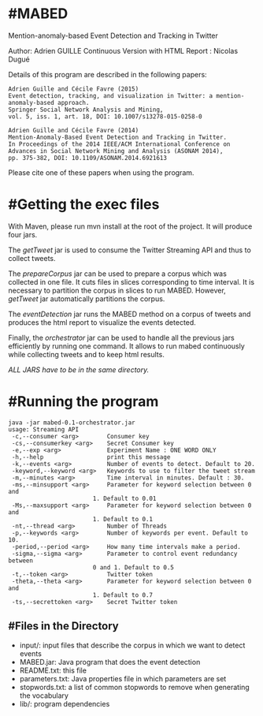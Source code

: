 #MABED
=====

Mention-anomaly-based Event Detection and Tracking in Twitter

Author: Adrien GUILLE
Continuous Version with HTML Report : Nicolas Dugué

Details of this program are described in the following papers:

	Adrien Guille and Cécile Favre (2015) 
	Event detection, tracking, and visualization in Twitter: a mention-anomaly-based approach.
	Springer Social Network Analysis and Mining,
	vol. 5, iss. 1, art. 18, DOI: 10.1007/s13278-015-0258-0

	Adrien Guille and Cécile Favre (2014) 
	Mention-Anomaly-Based Event Detection and Tracking in Twitter.
	In Proceedings of the 2014 IEEE/ACM International Conference on
	Advances in Social Network Mining and Analysis (ASONAM 2014),
	pp. 375-382, DOI: 10.1109/ASONAM.2014.6921613

Please cite one of these papers when using the program.

#Getting the exec files
=====

With Maven, please run 
	mvn install
at the root of the project.
It will produce four jars.

The *getTweet* jar is used to consume the Twitter Streaming API and thus to collect tweets.

The *prepareCorpus* jar can be used to prepare a corpus which was collected in one file. It cuts files in slices corresponding to time interval. It is necessary to partition the corpus in slices to run MABED. However, *getTweet* jar automatically partitions the corpus.

The *eventDetection* jar runs the MABED method on a corpus of tweets and produces the html report to visualize the events detected.

Finally, the *orchestrator* jar can be used to handle all the previous jars efficiently by running one command. It allows to run mabed continuously while collecting tweets and to keep html results.

*ALL JARS have to be in the same directory.*

#Running the program
=====

	java -jar mabed-0.1-orchestrator.jar 
	usage: Streaming API
	 -c,--consumer <arg>        Consumer key
	 -cs,--consumerkey <arg>    Secret Consumer key
	 -e,--exp <arg>             Experiment Name : ONE WORD ONLY
	 -h,--help                  print this message
	 -k,--events <arg>          Number of events to detect. Default to 20.
	 -keyword,--keyword <arg>   Keywords to use to filter the tweet stream
	 -m,--minutes <arg>         Time interval in minutes. Default : 30.
	 -ms,--minsupport <arg>     Parameter for keyword selection between 0 and
		                    1. Default to 0.01
	 -Ms,--maxsupport <arg>     Parameter for keyword selection between 0 and
		                    1. Default to 0.1
	 -nt,--thread <arg>         Number of Threads
	 -p,--keywords <arg>        Number of keywords per event. Default to 10.
	 -period,--period <arg>     How many time intervals make a period.
	 -sigma,--sigma <arg>       Parameter to control event redundancy between
		                    0 and 1. Default to 0.5
	 -t,--token <arg>           Twitter token
	 -theta,--theta <arg>       Parameter for keyword selection between 0 and
		                    1. Default to 0.7
	 -ts,--secrettoken <arg>    Secret Twitter token


#Files in the Directory
----------------------

- input/: input files that describe the corpus in which we want to detect events
- MABED.jar: Java program that does the event detection
- README.txt: this file
- parameters.txt: Java properties file in which parameters are set
- stopwords.txt: a list of common stopwords to remove when generating the vocabulary
- lib/: program dependencies
